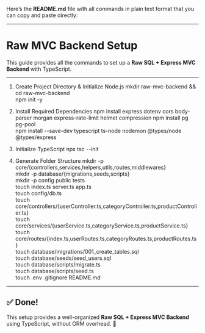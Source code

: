 Here’s the **README.md** file with all commands in plain text format that you can copy and paste directly:  

---

# **Raw MVC Backend Setup**  

This guide provides all the commands to set up a **Raw SQL + Express MVC Backend** with TypeScript.  

---

1. Create Project Directory & Initialize Node.js
mkdir raw-mvc-backend && cd raw-mvc-backend  
npm init -y  

2. Install Required Dependencies
npm install express dotenv cors body-parser morgan express-rate-limit helmet compression
npm install pg pg-pool  
npm install --save-dev typescript ts-node nodemon @types/node @types/express  

3. Initialize TypeScript
npx tsc --init  

4. Generate Folder Structure
mkdir -p core/{controllers,services,helpers,utils,routes,middlewares}  
mkdir -p database/{migrations,seeds,scripts}  
mkdir -p config public tests  
touch index.ts server.ts app.ts  
touch config/db.ts  
touch core/controllers/{userController.ts,categoryController.ts,productController.ts}  
touch core/services/{userService.ts,categoryService.ts,productService.ts}  
touch core/routes/{index.ts,userRoutes.ts,categoryRoutes.ts,productRoutes.ts}  
touch database/migrations/001_create_tables.sql  
touch database/seeds/seed_users.sql  
touch database/scripts/migrate.ts  
touch database/scripts/seed.ts  
touch .env .gitignore README.md  

---

## **✅ Done!**  
This setup provides a well-organized **Raw SQL + Express MVC Backend** using TypeScript, without ORM overhead. 🚀